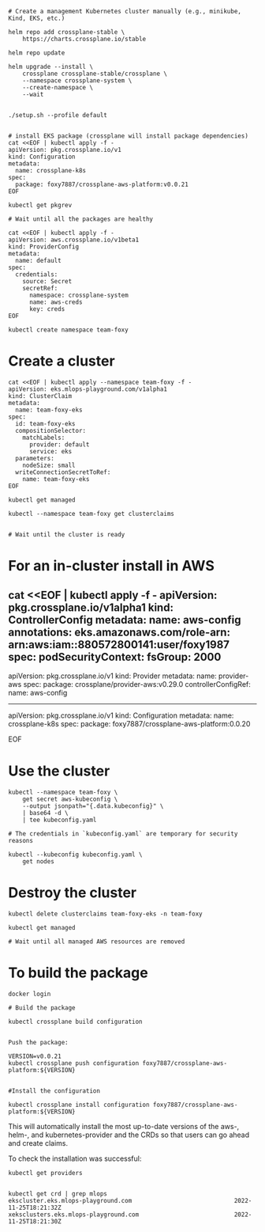 ```
# Create a management Kubernetes cluster manually (e.g., minikube, Kind, EKS, etc.)

helm repo add crossplane-stable \
    https://charts.crossplane.io/stable

helm repo update

helm upgrade --install \
    crossplane crossplane-stable/crossplane \
    --namespace crossplane-system \
    --create-namespace \
    --wait


./setup.sh --profile default


# install EKS package (crossplane will install package dependencies)
cat <<EOF | kubectl apply -f -
apiVersion: pkg.crossplane.io/v1
kind: Configuration
metadata:
  name: crossplane-k8s
spec:
  package: foxy7887/crossplane-aws-platform:v0.0.21
EOF

kubectl get pkgrev

# Wait until all the packages are healthy

cat <<EOF | kubectl apply -f -
apiVersion: aws.crossplane.io/v1beta1
kind: ProviderConfig
metadata:
  name: default
spec:
  credentials:
    source: Secret
    secretRef:
      namespace: crossplane-system
      name: aws-creds
      key: creds
EOF

kubectl create namespace team-foxy

```


# Create a cluster
```
cat <<EOF | kubectl apply --namespace team-foxy -f -
apiVersion: eks.mlops-playground.com/v1alpha1
kind: ClusterClaim
metadata:
  name: team-foxy-eks
spec:
  id: team-foxy-eks
  compositionSelector:
    matchLabels:
      provider: default
      service: eks
  parameters:
    nodeSize: small
  writeConnectionSecretToRef:
    name: team-foxy-eks
EOF

kubectl get managed

kubectl --namespace team-foxy get clusterclaims


# Wait until the cluster is ready

```


# For an in-cluster install in AWS
cat <<EOF | kubectl apply -f -
apiVersion: pkg.crossplane.io/v1alpha1
kind: ControllerConfig
metadata:
  name: aws-config
  annotations:
    eks.amazonaws.com/role-arn: arn:aws:iam::880572800141:user/foxy1987
spec:
  podSecurityContext:
    fsGroup: 2000
---
apiVersion: pkg.crossplane.io/v1
kind: Provider
metadata:
  name: provider-aws
spec:
  package: crossplane/provider-aws:v0.29.0
  controllerConfigRef:
    name: aws-config

---
apiVersion: pkg.crossplane.io/v1
kind: Configuration
metadata:
  name: crossplane-k8s
spec:
  package: foxy7887/crossplane-aws-platform:0.0.20

EOF

# Use the cluster
```
kubectl --namespace team-foxy \
    get secret aws-kubeconfig \
    --output jsonpath="{.data.kubeconfig}" \
    | base64 -d \
    | tee kubeconfig.yaml

# The credentials in `kubeconfig.yaml` are temporary for security reasons

kubectl --kubeconfig kubeconfig.yaml \
    get nodes
```

# Destroy the cluster

```
kubectl delete clusterclaims team-foxy-eks -n team-foxy

kubectl get managed

# Wait until all managed AWS resources are removed
```


# To build the package
```
docker login

# Build the package

kubectl crossplane build configuration 


Push the package:

VERSION=v0.0.21
kubectl crossplane push configuration foxy7887/crossplane-aws-platform:${VERSION} 


#Install the configuration
 
kubectl crossplane install configuration foxy7887/crossplane-aws-platform:${VERSION} 
```

This will automatically install the most up-to-date versions of the aws-, helm-, and kubernetes-provider and the CRDs so that users can go ahead and create claims.

To check the installation was successful:
```
kubectl get providers 


kubectl get crd | grep mlops 
ekscluster.eks.mlops-playground.com                             2022-11-25T18:21:32Z
xeksclusters.eks.mlops-playground.com                           2022-11-25T18:21:30Z

```
